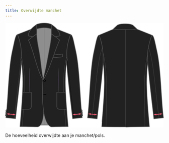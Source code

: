 ```yaml
---
title: Overwijdte manchet
---
```


![Overwijdte manchet](cuffease.svg)

De hoeveelheid overwijdte aan je manchet/pols.